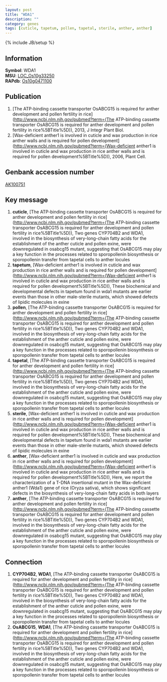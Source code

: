 ```yaml
---
layout: post
title: "WDA1"
description: ""
category: genes
tags: [cuticle, tapetum, pollen, tapetal, sterile, anther, anther]
---
```

{% include JB/setup %}

## Information
__Symbol__: WDA1  
__MSU__: [LOC_Os10g33250](http://rice.plantbiology.msu.edu/cgi-bin/ORF_infopage.cgi?orf=LOC_Os10g33250)  
__RAPdb__: [Os10g0471100](http://rapdb.dna.affrc.go.jp/viewer/gbrowse_details/irgsp1?name=Os10g0471100)  

## Publication
1. [The ATP-binding cassette transporter OsABCG15 is required for anther development and pollen fertility in rice](http://www.ncbi.nlm.nih.gov/pubmed?term=(The ATP-binding cassette transporter OsABCG15 is required for anther development and pollen fertility in rice%5BTitle%5D)), 2013, J Integr Plant Biol.
2. [Wax-deficient anther1 is involved in cuticle and wax production in rice anther walls and is required for pollen development](http://www.ncbi.nlm.nih.gov/pubmed?term=(Wax-deficient anther1 is involved in cuticle and wax production in rice anther walls and is required for pollen development%5BTitle%5D)), 2006, Plant Cell.

## Genbank accession number
[AK100751](http://www.ncbi.nlm.nih.gov/nuccore/AK100751)

## Key message
1. __cuticle__, [The ATP-binding cassette transporter OsABCG15 is required for anther development and pollen fertility in rice](http://www.ncbi.nlm.nih.gov/pubmed?term=(The ATP-binding cassette transporter OsABCG15 is required for anther development and pollen fertility in rice%5BTitle%5D)),  Two genes CYP704B2 and WDA1, involved in the biosynthesis of very-long-chain fatty acids for the establishment of the anther cuticle and pollen exine, were downregulated in osabcg15 mutant, suggesting that OsABCG15 may play a key function in the processes related to sporopollenin biosynthesis or sporopollenin transfer from tapetal cells to anther locules
2. __tapetum__, [Wax-deficient anther1 is involved in cuticle and wax production in rice anther walls and is required for pollen development](http://www.ncbi.nlm.nih.gov/pubmed?term=(Wax-deficient anther1 is involved in cuticle and wax production in rice anther walls and is required for pollen development%5BTitle%5D)),  These biochemical and developmental defects in tapetum found in wda1 mutants are earlier events than those in other male-sterile mutants, which showed defects of lipidic molecules in exine
3. __pollen__, [The ATP-binding cassette transporter OsABCG15 is required for anther development and pollen fertility in rice](http://www.ncbi.nlm.nih.gov/pubmed?term=(The ATP-binding cassette transporter OsABCG15 is required for anther development and pollen fertility in rice%5BTitle%5D)),  Two genes CYP704B2 and WDA1, involved in the biosynthesis of very-long-chain fatty acids for the establishment of the anther cuticle and pollen exine, were downregulated in osabcg15 mutant, suggesting that OsABCG15 may play a key function in the processes related to sporopollenin biosynthesis or sporopollenin transfer from tapetal cells to anther locules
4. __tapetal__, [The ATP-binding cassette transporter OsABCG15 is required for anther development and pollen fertility in rice](http://www.ncbi.nlm.nih.gov/pubmed?term=(The ATP-binding cassette transporter OsABCG15 is required for anther development and pollen fertility in rice%5BTitle%5D)),  Two genes CYP704B2 and WDA1, involved in the biosynthesis of very-long-chain fatty acids for the establishment of the anther cuticle and pollen exine, were downregulated in osabcg15 mutant, suggesting that OsABCG15 may play a key function in the processes related to sporopollenin biosynthesis or sporopollenin transfer from tapetal cells to anther locules
5. __sterile__, [Wax-deficient anther1 is involved in cuticle and wax production in rice anther walls and is required for pollen development](http://www.ncbi.nlm.nih.gov/pubmed?term=(Wax-deficient anther1 is involved in cuticle and wax production in rice anther walls and is required for pollen development%5BTitle%5D)),  These biochemical and developmental defects in tapetum found in wda1 mutants are earlier events than those in other male-sterile mutants, which showed defects of lipidic molecules in exine
6. __anther__, [Wax-deficient anther1 is involved in cuticle and wax production in rice anther walls and is required for pollen development](http://www.ncbi.nlm.nih.gov/pubmed?term=(Wax-deficient anther1 is involved in cuticle and wax production in rice anther walls and is required for pollen development%5BTitle%5D)),  Here, we report the characterization of a T-DNA insertional mutant in the Wax-deficient anther1 (Wda1) gene of rice (Oryza sativa), which shows significant defects in the biosynthesis of very-long-chain fatty acids in both layers
7. __anther__, [The ATP-binding cassette transporter OsABCG15 is required for anther development and pollen fertility in rice](http://www.ncbi.nlm.nih.gov/pubmed?term=(The ATP-binding cassette transporter OsABCG15 is required for anther development and pollen fertility in rice%5BTitle%5D)),  Two genes CYP704B2 and WDA1, involved in the biosynthesis of very-long-chain fatty acids for the establishment of the anther cuticle and pollen exine, were downregulated in osabcg15 mutant, suggesting that OsABCG15 may play a key function in the processes related to sporopollenin biosynthesis or sporopollenin transfer from tapetal cells to anther locules

## Connection
1. __CYP704B2__, __WDA1__, [The ATP-binding cassette transporter OsABCG15 is required for anther development and pollen fertility in rice](http://www.ncbi.nlm.nih.gov/pubmed?term=(The ATP-binding cassette transporter OsABCG15 is required for anther development and pollen fertility in rice%5BTitle%5D)),  Two genes CYP704B2 and WDA1, involved in the biosynthesis of very-long-chain fatty acids for the establishment of the anther cuticle and pollen exine, were downregulated in osabcg15 mutant, suggesting that OsABCG15 may play a key function in the processes related to sporopollenin biosynthesis or sporopollenin transfer from tapetal cells to anther locules
2. __OsABCG15__, __WDA1__, [The ATP-binding cassette transporter OsABCG15 is required for anther development and pollen fertility in rice](http://www.ncbi.nlm.nih.gov/pubmed?term=(The ATP-binding cassette transporter OsABCG15 is required for anther development and pollen fertility in rice%5BTitle%5D)),  Two genes CYP704B2 and WDA1, involved in the biosynthesis of very-long-chain fatty acids for the establishment of the anther cuticle and pollen exine, were downregulated in osabcg15 mutant, suggesting that OsABCG15 may play a key function in the processes related to sporopollenin biosynthesis or sporopollenin transfer from tapetal cells to anther locules


